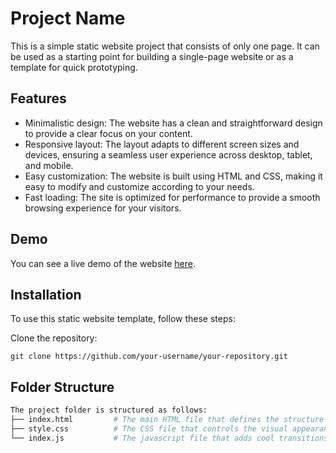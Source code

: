 # Project Name

This is a simple static website project that consists of only one page. It can be used as a starting point for building a single-page website or as a template for quick prototyping.

## Features

- Minimalistic design: The website has a clean and straightforward design to provide a clear focus on your content.
- Responsive layout: The layout adapts to different screen sizes and devices, ensuring a seamless user experience across desktop, tablet, and mobile.
- Easy customization: The website is built using HTML and CSS, making it easy to modify and customize according to your needs.
- Fast loading: The site is optimized for performance to provide a smooth browsing experience for your visitors.

## Demo

You can see a live demo of the website [here](https://mubeen.me).

## Installation

To use this static website template, follow these steps:

Clone the repository:

```shell
git clone https://github.com/your-username/your-repository.git
```

## Folder Structure
```GraphQL
The project folder is structured as follows:
├── index.html         # The main HTML file that defines the structure of the webpage.
├── style.css          # The CSS file that controls the visual appearance of the webpage.
└── index.js           # The javascript file that adds cool transitions.
```

